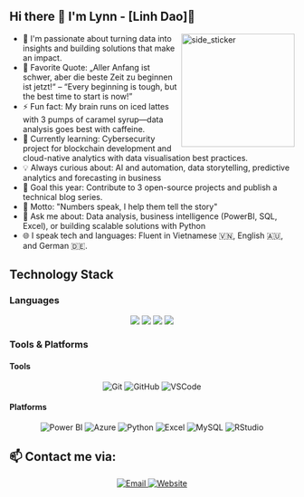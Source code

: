 ## Hi there :wave: I'm Lynn - [Linh Dao]🌱 
<img align="right" width=200px height=200px alt="side_sticker" src="https://i.pinimg.com/originals/51/dc/e6/51dce6f2a7efa8981c57ebe54943fa01.gif" />

- 🔭 I'm passionate about turning data into insights and building solutions that make an impact.
- 🥅 Favorite Quote: „Aller Anfang ist schwer, aber die beste Zeit zu beginnen ist jetzt!“ – “Every beginning is tough, but the best time to start is now!”
- ⚡ Fun fact: My brain runs on iced lattes with 3 pumps of caramel syrup—data analysis goes best with caffeine.
- 🌱 Currently learning: Cybersecurity project for blockchain development and cloud-native analytics with data visualisation best practices.
- 💡 Always curious about: AI and automation, data storytelling, predictive analytics and forecasting in business
- 🎯 Goal this year: Contribute to 3 open-source projects and publish a technical blog series.
- 🧠 Motto: "Numbers speak, I help them tell the story"
- 💬 Ask me about: Data analysis, business intelligence (PowerBI, SQL, Excel), or building scalable solutions with Python
- 🌐 I speak tech and languages: Fluent in Vietnamese 🇻🇳, English 🇦🇺, and German 🇩🇪.

## Technology Stack 
### Languages
<p align="center">
  <img src="https://img.shields.io/badge/Python-3670A0?style=for-the-badge&logo=python&logoColor=ffdd54">
  <img src="https://img.shields.io/badge/JavaScript-ffd60a?style=for-the-badge&logo=javascript&logoColor=black">
  <img src="https://img.shields.io/badge/Java-007396?style=for-the-badge&logo=java&logoColor=white">
  <img src="https://img.shields.io/badge/SQL-f18701?style=for-the-badge&logo=mysql&logoColor=white">
</p>


### Tools & Platforms
#### Tools
<p align="center">
  <img alt="Git" src="https://img.shields.io/badge/Git-e5383b?style=for-the-badge&logo=git&logoColor=white">
  <img alt="GitHub" src="https://img.shields.io/badge/GitHub-22223b?style=for-the-badge&logo=github&logoColor=white">
  <img alt="VSCode" src="https://img.shields.io/badge/VSCode-00a7e1?style=for-the-badge&logo=visualstudiocode&logoColor=white">
</p>



#### Platforms
<p align="center">
  <img alt="Power BI" src="https://img.shields.io/badge/Power_BI-F2C811?style=for-the-badge&logo=microsoftpowerbi&logoColor=white" />
  <img alt="Azure" src="https://img.shields.io/badge/Azure-4cc9f0?style=for-the-badge&logo=microsoftazure&logoColor=white" />
  <img alt="Python" src="https://img.shields.io/badge/Python-3776AB?style=for-the-badge&logo=python&logoColor=white" />
  <img alt="Excel" src="https://img.shields.io/badge/Microsoft_Excel-217346?style=for-the-badge&logo=microsoft-excel&logoColor=white" />
  <img alt="MySQL" src="https://img.shields.io/badge/MySQL-003f88?style=for-the-badge&logo=mysql&logoColor=white" />
  <img alt="RStudio" src="https://img.shields.io/badge/RStudio-75AADB?style=for-the-badge&logo=r&logoColor=white" />
</p>



## 📫 Contact me via:

<p align="center">
  <a href="mailto:lynnd01.forwork@gmail.com">
    <img alt="Email" src="https://img.shields.io/badge/Email-0077B5?style=for-the-badge&logo=gmail&logoColor=white">
  </a>
  <a href="https://thanhtuyen.vercel.app/">
    <img alt="Website" src="https://img.shields.io/badge/Website-00bbf9?style=for-the-badge&logo=googlechrome&logoColor=white">
  </a>
</p>
